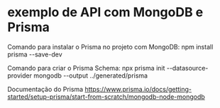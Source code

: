 # exemplo de API com MongoDB e Prisma

Comando para instalar o Prisma no projeto com MongoDB:
npm install prisma --save-dev

Comando para criar o Prisma Schema:
npx prisma init --datasource-provider mongodb --output ../generated/prisma

Documentação do Prisma
https://www.prisma.io/docs/getting-started/setup-prisma/start-from-scratch/mongodb-node-mongodb


